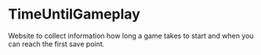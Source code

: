 # TimeUntilGameplay
Website to collect information how long a game takes to start and when you can reach the first save point.
